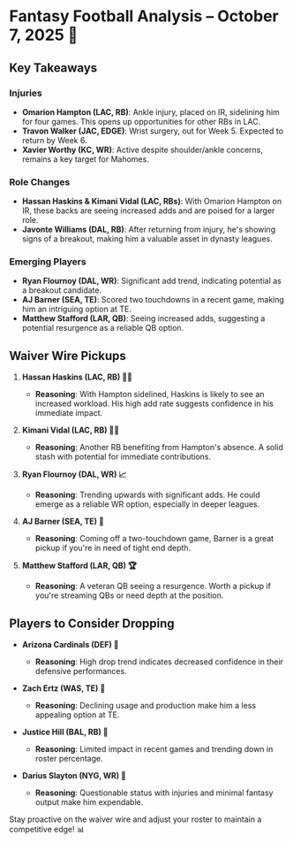 # Fantasy Football Analysis – October 7, 2025 🏈

## Key Takeaways

### Injuries
- **Omarion Hampton (LAC, RB)**: Ankle injury, placed on IR, sidelining him for four games. This opens up opportunities for other RBs in LAC.
- **Travon Walker (JAC, EDGE)**: Wrist surgery, out for Week 5. Expected to return by Week 6.
- **Xavier Worthy (KC, WR)**: Active despite shoulder/ankle concerns, remains a key target for Mahomes.

### Role Changes
- **Hassan Haskins & Kimani Vidal (LAC, RBs)**: With Omarion Hampton on IR, these backs are seeing increased adds and are poised for a larger role.
- **Javonte Williams (DAL, RB)**: After returning from injury, he's showing signs of a breakout, making him a valuable asset in dynasty leagues.

### Emerging Players
- **Ryan Flournoy (DAL, WR)**: Significant add trend, indicating potential as a breakout candidate.
- **AJ Barner (SEA, TE)**: Scored two touchdowns in a recent game, making him an intriguing option at TE.
- **Matthew Stafford (LAR, QB)**: Seeing increased adds, suggesting a potential resurgence as a reliable QB option.

## Waiver Wire Pickups

1. **Hassan Haskins (LAC, RB) 🏃‍♂️**
   - **Reasoning**: With Hampton sidelined, Haskins is likely to see an increased workload. His high add rate suggests confidence in his immediate impact.

2. **Kimani Vidal (LAC, RB) 🏃‍♂️**
   - **Reasoning**: Another RB benefiting from Hampton's absence. A solid stash with potential for immediate contributions.

3. **Ryan Flournoy (DAL, WR) 📈**
   - **Reasoning**: Trending upwards with significant adds. He could emerge as a reliable WR option, especially in deeper leagues.

4. **AJ Barner (SEA, TE) 🏈**
   - **Reasoning**: Coming off a two-touchdown game, Barner is a great pickup if you're in need of tight end depth.

5. **Matthew Stafford (LAR, QB) 🏆**
   - **Reasoning**: A veteran QB seeing a resurgence. Worth a pickup if you're streaming QBs or need depth at the position.

## Players to Consider Dropping

- **Arizona Cardinals (DEF) 🏴**
  - **Reasoning**: High drop trend indicates decreased confidence in their defensive performances.
  
- **Zach Ertz (WAS, TE) 🏴**
  - **Reasoning**: Declining usage and production make him a less appealing option at TE.
  
- **Justice Hill (BAL, RB) 🏴**
  - **Reasoning**: Limited impact in recent games and trending down in roster percentage.

- **Darius Slayton (NYG, WR) 🏴**
  - **Reasoning**: Questionable status with injuries and minimal fantasy output make him expendable.

Stay proactive on the waiver wire and adjust your roster to maintain a competitive edge! 📊